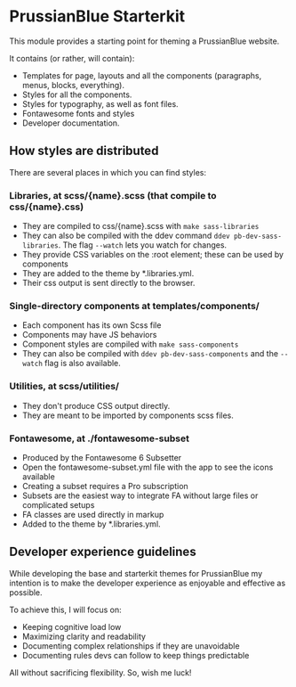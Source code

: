 # PrussianBlue Starterkit

This module provides a starting point for theming a PrussianBlue website.

It contains (or rather, will contain):

- Templates for page, layouts and all the components (paragraphs, menus, blocks, everything).
- Styles for all the components.
- Styles for typography, as well as font files.
- Fontawesome fonts and styles
- Developer documentation.

## How styles are distributed

There are several places in which you can find styles:

### Libraries, at scss/{name}.scss (that compile to css/{name}.css)

- They are compiled to css/{name}.scss with `make sass-libraries`
- They can also be compiled with the ddev command `ddev pb-dev-sass-libraries`. The flag `--watch` lets you watch for changes.
- They provide CSS variables on the :root element; these can be used by components
- They are added to the theme by *.libraries.yml.
- Their css output is sent directly to the browser.

### Single-directory components at templates/components/

- Each component has its own Scss file
- Components may have JS behaviors
- Component styles are compiled with `make sass-components`
- They can also be compiled with `ddev pb-dev-sass-components` and the `--watch` flag is also available.

### Utilities, at scss/utilities/

- They don't produce CSS output directly.
- They are meant to be imported by components scss files.

### Fontawesome, at ./fontawesome-subset

- Produced by the Fontawesome 6 Subsetter
- Open the fontawesome-subset.yml file with the app to see the icons available
- Creating a subset requires a Pro subscription
- Subsets are the easiest way to integrate FA without large files or complicated setups
- FA classes are used directly in markup
- Added to the theme by *.libraries.yml.

## Developer experience guidelines

While developing the base and starterkit themes for PrussianBlue my intention is to make the developer experience as enjoyable and effective as possible.

To achieve this, I will focus on:

- Keeping cognitive load low
- Maximizing clarity and readability
- Documenting complex relationships if they are unavoidable
- Documenting rules devs can follow to keep things predictable

All without sacrificing flexibility. So, wish me luck!
